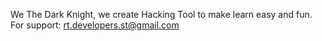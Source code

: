 We The Dark Knight, we create Hacking Tool to make learn easy and fun.
For support: rt.developers.st@gmail.com
